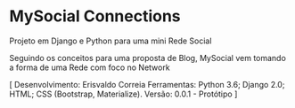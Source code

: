 # MySocial Connections

Projeto em Django e Python para uma mini Rede Social

<p>Seguindo os conceitos para uma proposta de Blog, MySocial vem tomando a forma de uma Rede com foco no Network</p>

[
    Desenvolvimento: Erisvaldo Correia
    Ferramentas: Python 3.6; Django 2.0; HTML; CSS (Bootstrap, Materialize).
    Versão: 0.0.1 - Protótipo
]
